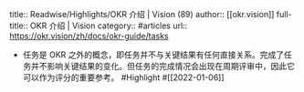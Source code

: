 title:: Readwise/Highlights/OKR 介绍 | Vision (89)
author:: [[okr.vision]]
full-title:: OKR 介绍 | Vision
category:: #articles
url:: https://okr.vision/zh/docs/okr-guide/tasks

- 任务是 OKR 之外的概念，即任务并不与关键结果有任何直接关系。完成了任务并不影响关键结果的变化。但任务的完成情况会出现在周期评审中，因此它可以作为评分的重要参考。 #Highlight #[[2022-01-06]]